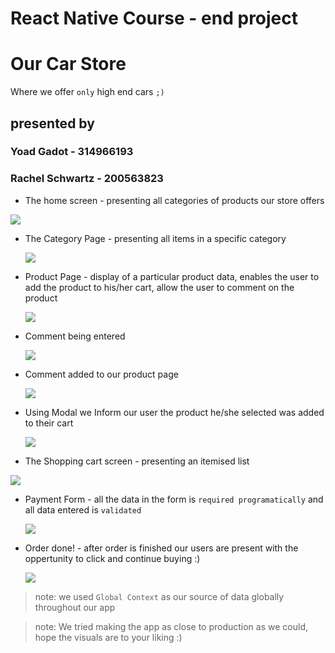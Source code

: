 # React Native Course - end project

# Our Car Store

Where we offer `only` high end cars `;)`

## presented by

### Yoad Gadot - 314966193

### Rachel Schwartz - 200563823

- The home screen - presenting all categories of products our store offers

<img src="./screenshots/homePage.jpg"/>

- The Category Page - presenting all items in a specific category

  <img src="./screenshots/categoryPage.jpg"/>

- Product Page - display of a particular product data, enables the user to add the product to his/her cart, allow the user to comment on the product

  <img src="./screenshots/productPage.jpg"/>

- Comment being entered

  <img src="./screenshots/youCanAddComments.jpg"/>

- Comment added to our product page

  <img src="./screenshots/commentAdded.jpg"/>

- Using Modal we Inform our user the product he/she selected was added to their cart

  <img src="./screenshots/modalAfterAddToCart.jpg"/>

- The Shopping cart screen - presenting an itemised list

<img src="./screenshots/cart.jpg"/>

- Payment Form - all the data in the form is `required programatically` and all data entered is `validated`

  <img src="./screenshots/paymentForm.jpg"/>

- Order done! - after order is finished our users are present with the oppertunity to click and continue buying :)

  <img src="./screenshots/endOfPurchase.jpg"/>

> note: we used `Global Context` as our source of data globally throughout our app

> note: We tried making the app as close to production as we could,
> hope the visuals are to your liking :)
